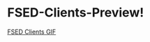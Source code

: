 # FSED-Clients-Preview!


[FSED Clients GIF](https://user-images.githubusercontent.com/89655771/220190962-c5b83489-b57f-42d6-a4fd-c71c0f2d1f38.gif)
